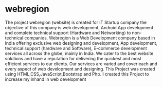 # webregion
The project webregion (website) is created for IT Startup company the objective of this company is web development, Android App development and complete technical support (Hardware and Networking) to non-technical companies. Webregion is a Web Development company based in India offering exclusive web designing and development, App development, technical support (hardware and Software), E-commerce development services all across the globe, mainly in India. We cater to the best website solutions and have a reputation for delivering the quickest and most efficient services to our clients. Our services are varied and cover each and every aspect of web development and designing. This Project was created using HTML,CSS,JavaScript,Bootstrap and Php.
I created this Project to increase my inhand in web development 
